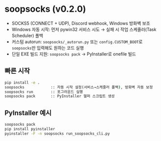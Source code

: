 # soopsocks (v0.2.0)

- SOCKS5 (CONNECT + UDP), Discord webhook, Windows 방화벽 보조
- Windows 자동 시작: 먼저 pywin32 서비스 시도 → 실패 시 작업 스케줄러(Task Scheduler) 폴백
- 커스텀 autorun: `soopsocks/_autorun.py` 또는 `config.CUSTOM_BOOT`로 `soopsocks`만 입력해도 원하는 코드 실행
- 단일 EXE 빌드 지원: `soopsocks pack` → PyInstaller로 onefile 빌드

## 빠른 시작
```bat
pip install -e .
soopsocks            :: 자동 시작 설정(서비스→스케줄러 폴백), 방화벽 자동 보정
soopsocks run        :: 포그라운드 실행
soopsocks pack       :: PyInstaller 헬퍼 스크립트 생성
```

## PyInstaller 예시
```bat
soopsocks pack
pip install pyinstaller
pyinstaller -F -n soopsocks run_soopsocks_cli.py
```
